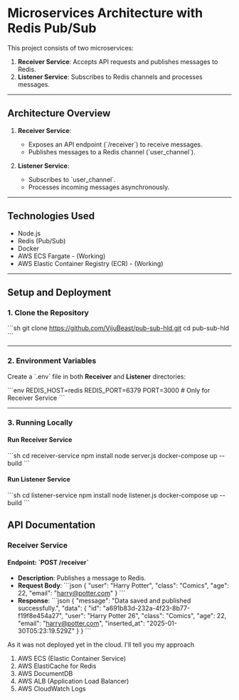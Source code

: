
# Microservices Architecture with Redis Pub/Sub

This project consists of two microservices:
1. **Receiver Service**: Accepts API requests and publishes messages to Redis.
2. **Listener Service**: Subscribes to Redis channels and processes messages.

---

## **Architecture Overview**

1. **Receiver Service**:
   - Exposes an API endpoint (\`/receiver\`) to receive messages.
   - Publishes messages to a Redis channel (\`user_channel\`).

2. **Listener Service**:
   - Subscribes to \`user_channel\`.
   - Processes incoming messages asynchronously.

---

## **Technologies Used**
- Node.js
- Redis (Pub/Sub)
- Docker
- AWS ECS Fargate - (Working)
- AWS Elastic Container Registry (ECR) - (Working)

---

## **Setup and Deployment**

### **1. Clone the Repository**
\`\`\`sh
git clone https://github.com/VijuBeast/pub-sub-hld.git
cd pub-sub-hld
\`\`\`

---

### **2. Environment Variables**
Create a \`.env\` file in both **Receiver** and **Listener** directories:

\`\`\`env
REDIS_HOST=redis
REDIS_PORT=6379
PORT=3000  # Only for Receiver Service
\`\`\`

---

### **3. Running Locally**


#### **Run Receiver Service**
\`\`\`sh
cd receiver-service
npm install
node server.js
docker-compose up --build
\`\`\`

#### **Run Listener Service**
\`\`\`sh
cd listener-service
npm install
node listener.js
docker-compose up --build
\`\`\`


## **API Documentation**

### **Receiver Service**
#### **Endpoint: \`POST /receiver\`**
- **Description**: Publishes a message to Redis.
- **Request Body**:
\`\`\`json
{
  "user": "Harry Potter",
  "class": "Comics",
  "age": 22,
  "email": "harry@potter.com"
}
\`\`\`
- **Response**:
\`\`\`json
{
    "message": "Data saved and published successfully.",
    "data": {
        "id": "a691b83d-232a-4f23-8b77-f19f8e454a27",
        "user": "Harry Potter 26",
        "class": "Comics",
        "age": 22,
        "email": "harry@potter.com",
        "inserted_at": "2025-01-30T05:23:19.529Z"
    }
}
\`\`\`


As it was not deployed yet in the cloud. I'll tell you my approach 

1. AWS ECS (Elastic Container Service)
2. AWS ElastiCache for Redis
3. AWS DocumentDB
4. AWS ALB (Application Load Balancer)
5. AWS CloudWatch Logs
